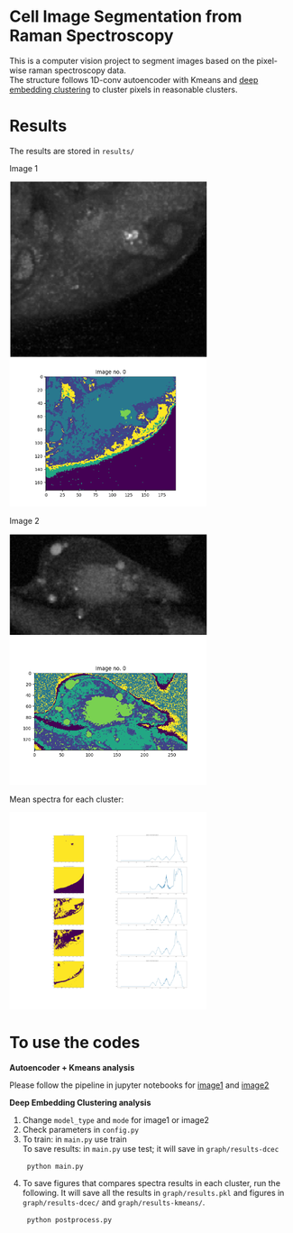 # Cell Image Segmentation from Raman Spectroscopy

This is a computer vision project to segment images based on the pixel-wise raman spectroscopy data. <br>
The structure follows 1D-conv autoencoder with Kmeans and [deep embedding clustering](http://proceedings.mlr.press/v48/xieb16.pdf) to cluster pixels in reasonable clusters.

# Results

The results are stored in ``results/``

Image 1

<img src="results/image1.png" alt="drawing" width="350"/> 

<img src="results/results-dcec/image1_results.png" alt="drawing" width="350"/>

Image 2

<img src="results/image2.png" alt="drawing" width="350"/>

<img src="results/results-dcec/image2_results.png" alt="drawing" width="350"/>

Mean spectra for each cluster:

<img src="results/results-dcec/image1_cluster_num_5.jpg" alt="drawing" width="350"/>



# To use the codes

**Autoencoder + Kmeans analysis**

Please follow the pipeline in jupyter notebooks for [image1](./autoencoder.ipynb) and [image2](./autoencoder_2.ipynb)

**Deep Embedding Clustering analysis**

1. Change ``model_type`` and ``mode`` for image1 or image2 <br>
2. Check parameters in ``config.py``
2. To train: in ``main.py`` use train <br>
   To save results: in ``main.py`` use test; it will save in ``graph/results-dcec``
    >
        python main.py
4. To save figures that compares spectra results in each cluster, run the following. It will save all the results in ``graph/results.pkl`` and figures in ``graph/results-dcec/`` and ``graph/results-kmeans/``.
    >
        python postprocess.py
    


